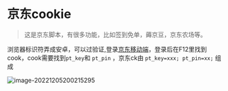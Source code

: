 # 京东cookie
> 这是京东脚本，有很多功能，比如签到免单，薅京豆，京东农场等。

浏览器标识符弄成安卓，可以过验证,登录[京东移动端](https://m.jd.com)，登录后在F12里找到cook，cook需要找到`pt_key`和 `pt_pin` ，京东ck由 `pt_key=xxx; pt_pin=xx;` 组成

![image-20221205200215295](https://cdn.jsdelivr.net/gh/HeiDaotu/img-bucket/img/202212052002800.png)
